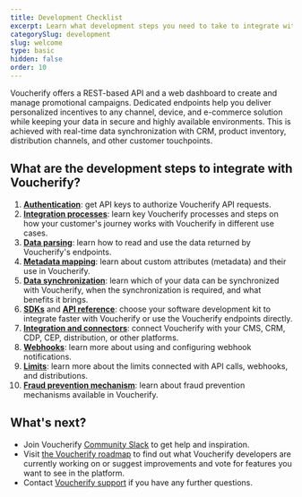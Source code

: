 ```yaml
---
title: Development Checklist
excerpt: Learn what development steps you need to take to integrate with Voucherify
categorySlug: development
slug: welcome
type: basic
hidden: false
order: 10
---
```


Voucherify offers a REST-based API and a web dashboard to create and manage promotional campaigns. Dedicated endpoints help you deliver personalized incentives to any channel, device, and e-commerce solution while keeping your data in secure and highly available environments. This is achieved with real-time data synchronization with CRM, product inventory, distribution channels, and other customer touchpoints.

## What are the development steps to integrate with Voucherify?

1. **[Authentication](doc:authentication)**: get API keys to authorize Voucherify API requests.
2. **[Integration processes](doc:integration-processes)**: learn key Voucherify processes and steps on how your customer's journey works with Voucherify in different use cases.
3. **[Data parsing](doc:data-parsing)**: learn how to read and use the data returned by Voucherify's endpoints.
4. **[Metadata mapping](doc:metadata-mapping)**: learn about custom attributes (metadata) and their use in Voucherify.
5. **[Data synchronization](doc:data-synchronization)**: learn which of your data can be synchronized with Voucherify, when the synchronization is required, and what benefits it brings.
6. **[SDKs](doc:sdks)** and **[API reference](ref:introduction-1)**: choose your software development kit to integrate faster with Voucherify or use the Voucherify endpoints directly.
7. **[Integration and connectors](doc:integration-connectors)**: connect Voucherify with your CMS, CRM, CDP, CEP, distribution, or other platforms.
8. **[Webhooks](doc:webhooks)**: learn more about using and configuring webhook notifications.
9. **[Limits](doc:limits)**: learn more about the limits connected with API calls, webhooks, and distributions.
10. **[Fraud prevention mechanism](https://support.voucherify.io/article/516-fraud-prevention)**: learn about fraud prevention mechanisms available in Voucherify.

## What's next?

- Join Voucherify [Community Slack](https://community.voucherify.io/) to get help and inspiration.
- Visit [the Voucherify roadmap](https://roadmap.voucherify.io/) to find out what Voucherify developers are currently working on or suggest improvements and vote for features you want to see in the platform.
- Contact [Voucherify support](https://www.voucherify.io/contact-support) if you have any further questions.